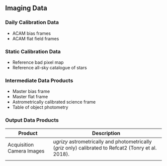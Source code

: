 ## Imaging Data

### Daily Calibration Data

* ACAM bias frames
* ACAM flat field frames

### Static Calibration Data

* Reference bad pixel map
* Reference all-sky catalogue of stars

### Intermediate Data Products

* Master bias frame
* Master flat frame
* Astrometrically calibrated science frame
* Table of object photometry

### Output Data Products

| Product                   | Description                                                  |
| ------------------------- | ------------------------------------------------------------ |
| Acquisition Camera Images | *ugrizy* astrometrically and photometrically (*griz* only) calibrated to Refcat2 (Tonry et al.  2018). |
|                           |                                                              |

